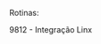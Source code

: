 <p>Rotinas:                                                     </p>
<p>9812 - Integração Linx                                       </p>
